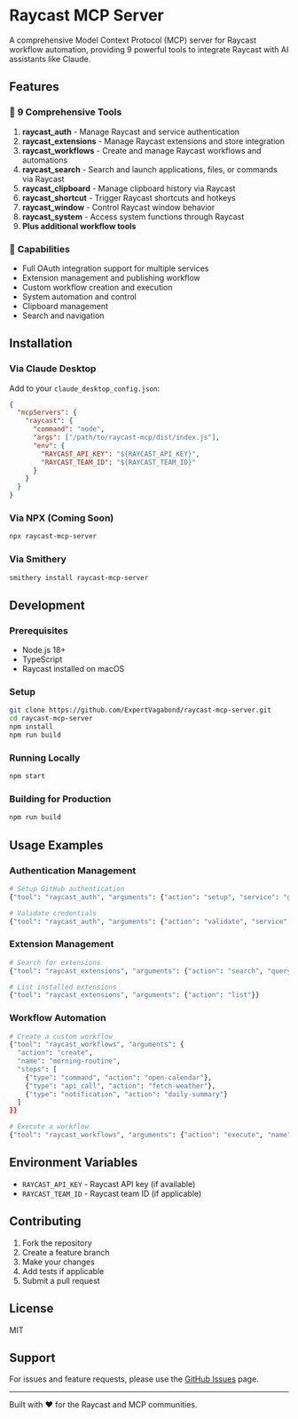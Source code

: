 # Raycast MCP Server

A comprehensive Model Context Protocol (MCP) server for Raycast workflow automation, providing 9 powerful tools to integrate Raycast with AI assistants like Claude.

## Features

### 🔧 **9 Comprehensive Tools**

1. **raycast_auth** - Manage Raycast and service authentication
2. **raycast_extensions** - Manage Raycast extensions and store integration  
3. **raycast_workflows** - Create and manage Raycast workflows and automations
4. **raycast_search** - Search and launch applications, files, or commands via Raycast
5. **raycast_clipboard** - Manage clipboard history via Raycast
6. **raycast_shortcut** - Trigger Raycast shortcuts and hotkeys
7. **raycast_window** - Control Raycast window behavior
8. **raycast_system** - Access system functions through Raycast
9. **Plus additional workflow tools**

### 🚀 **Capabilities**
- Full OAuth integration support for multiple services
- Extension management and publishing workflow
- Custom workflow creation and execution
- System automation and control
- Clipboard management
- Search and navigation

## Installation

### Via Claude Desktop

Add to your `claude_desktop_config.json`:

```json
{
  "mcpServers": {
    "raycast": {
      "command": "node",
      "args": ["/path/to/raycast-mcp/dist/index.js"],
      "env": {
        "RAYCAST_API_KEY": "${RAYCAST_API_KEY}",
        "RAYCAST_TEAM_ID": "${RAYCAST_TEAM_ID}"
      }
    }
  }
}
```

### Via NPX (Coming Soon)

```bash
npx raycast-mcp-server
```

### Via Smithery

```bash
smithery install raycast-mcp-server
```

## Development

### Prerequisites
- Node.js 18+
- TypeScript
- Raycast installed on macOS

### Setup

```bash
git clone https://github.com/ExpertVagabond/raycast-mcp-server.git
cd raycast-mcp-server
npm install
npm run build
```

### Running Locally

```bash
npm start
```

### Building for Production

```bash
npm run build
```

## Usage Examples

### Authentication Management
```bash
# Setup GitHub authentication
{"tool": "raycast_auth", "arguments": {"action": "setup", "service": "github"}}

# Validate credentials  
{"tool": "raycast_auth", "arguments": {"action": "validate", "service": "github"}}
```

### Extension Management
```bash
# Search for extensions
{"tool": "raycast_extensions", "arguments": {"action": "search", "query": "github"}}

# List installed extensions
{"tool": "raycast_extensions", "arguments": {"action": "list"}}
```

### Workflow Automation
```bash
# Create a custom workflow
{"tool": "raycast_workflows", "arguments": {
  "action": "create",
  "name": "morning-routine",
  "steps": [
    {"type": "command", "action": "open-calendar"},
    {"type": "api_call", "action": "fetch-weather"},
    {"type": "notification", "action": "daily-summary"}
  ]
}}

# Execute a workflow
{"tool": "raycast_workflows", "arguments": {"action": "execute", "name": "morning-routine"}}
```

## Environment Variables

- `RAYCAST_API_KEY` - Raycast API key (if available)
- `RAYCAST_TEAM_ID` - Raycast team ID (if applicable)

## Contributing

1. Fork the repository
2. Create a feature branch
3. Make your changes
4. Add tests if applicable  
5. Submit a pull request

## License

MIT

## Support

For issues and feature requests, please use the [GitHub Issues](https://github.com/ExpertVagabond/raycast-mcp-server/issues) page.

---

Built with ❤️ for the Raycast and MCP communities.